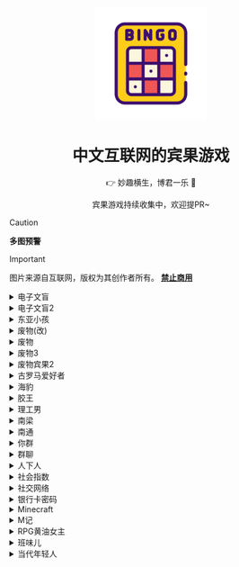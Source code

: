 <p align="center">
  <a href="https://github.com/tuanzisama/chinese-bingo-game">
    <img src="./assets/repo-icon.png" width="200" height="200" alt="Chinese Bingo Game">
  </a>
</p>

<div align="center">
  
# 中文互联网的宾果游戏

👉 妙趣横生，博君一乐 🤣

宾果游戏持续收集中，欢迎提PR~

</div>

> [!CAUTION]
> **多图预警**

> [!IMPORTANT]  
> 图片来源自互联网，版权为其创作者所有。
> <u>**禁止商用**</u>

<details>
  <summary>电子文盲</summary>
  
  ![电子文盲](./bingo-games/电子文盲.jpeg)
</details>

<details>
  <summary>电子文盲2</summary>
  
  ![电子文盲2](./bingo-games/电子文盲2.jpg)
</details>

<details>
  <summary>东亚小孩</summary>
  
  ![东亚小孩](./bingo-games/东亚小孩.jpg)
</details>

<details>
  <summary>废物(改)</summary>
  
  ![废物(改)](./bingo-games/废物(改).png)
</details>

<details>
  <summary>废物</summary>
  
  ![废物](./bingo-games/废物.png)
</details>

<details>
  <summary>废物3</summary>
  
  ![废物3](./bingo-games/废物3.jpg)
</details>

<details>
  <summary>废物宾果2</summary>
  
  ![废物宾果2](./bingo-games/废物宾果2.jpeg)
</details>

<details>
  <summary>古罗马爱好者</summary>
  
  ![古罗马爱好者](./bingo-games/古罗马爱好者.png)
</details>

<details>
  <summary>海豹</summary>
  
  ![海豹](./bingo-games/海豹.jpg)
</details>

<details>
  <summary>胶王</summary>
  
  ![胶王](./bingo-games/胶王.jpg)
</details>

<details>
  <summary>理工男</summary>
  
  ![理工男](./bingo-games/理工男.jpg)
</details>

<details>
  <summary>南梁</summary>
  
  ![南梁](./bingo-games/南梁.jpg)
</details>

<details>
  <summary>南通</summary>
  
  ![南通](./bingo-games/南通.jpg)
</details>

<details>
  <summary>你群</summary>
  
  ![你群](./bingo-games/你群.jpg)
</details>

<details>
  <summary>群聊</summary>
  
  ![群聊](./bingo-games/群聊.jpg)
</details>

<details>
  <summary>人下人</summary>
  
  ![人下人](./bingo-games/人下人.jpg)
</details>

<details>
  <summary>社会指数</summary>
  
  ![社会指数](./bingo-games/社会指数.jpg)
</details>

<details>
  <summary>社交网络</summary>
  
  ![社交网络](./bingo-games/社交网络.jpg)
</details>

<details>
  <summary>银行卡密码</summary>
  
  ![银行卡密码](./bingo-games/银行卡密码.jpg)
</details>

<details>
  <summary>Minecraft</summary>
  
  ![Minecraft](./bingo-games/Minecraft.jpg)
</details>

<details>
  <summary>M记</summary>
  
  ![M记](./bingo-games/M记.jpg)
</details>

<details>
  <summary>RPG黄油女主</summary>
  
  ![RPG黄油女主](./bingo-games/RPG黄油女主.jpg)
</details>

<details>
  <summary>班味儿</summary>
  
  ![班味儿](./bingo-games/班味儿.png)
</details>

<details>
  <summary>当代年轻人</summary>
  
  ![班味儿](./bingo-games/当代年轻人.png)
</details>
